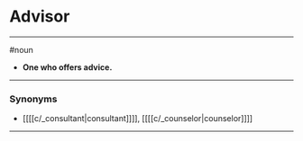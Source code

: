 # Advisor
---
#noun
- **One who offers advice.**
---
### Synonyms
- [[[[c/_consultant|consultant]]]], [[[[c/_counselor|counselor]]]]
---
